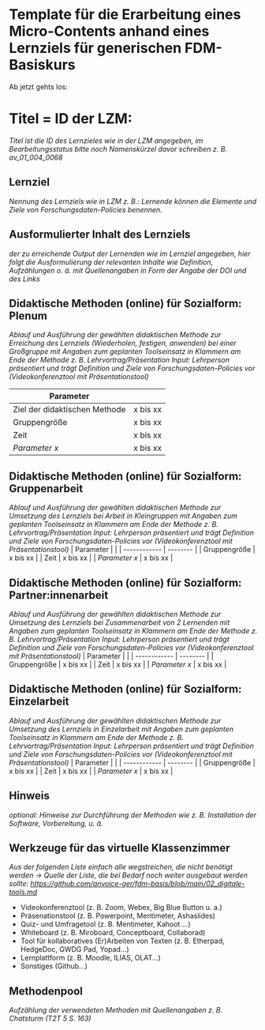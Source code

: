 <!--
author: 
email:    
version:  v1
language: DE
icon:     
link:     
comment:  OER.net FDM-Basiskurs
-->

# Template für die Erarbeitung eines Micro-Contents anhand eines Lernziels für generischen FDM-Basiskurs 
Ab jetzt gehts los: 

# Titel = ID der LZM: 
_Titel ist die ID des Lernzieles wie in der LZM angegeben, im Bearbeitungsstatus bitte noch  Namenskürzel davor schreiben z. B. av_01_004_0068_

## Lernziel
_Nennung des Lernziels wie in LZM z. B.: Lernende können die Elemente und Ziele von Forschungsdaten-Policies benennen._

## Ausformulierter Inhalt des Lernziels 
_der zu erreichende Output der Lernenden wie im Lernziel angegeben, hier folgt die Ausformulierung der relevanten Inhalte wie Definition, Aufzählungen o. ä. mit Quellenangaben in Form der Angabe der DOI und des Links_

## Didaktische Methoden (online) für Sozialform: Plenum
_Ablauf und Ausführung der gewählten didaktischen Methode zur Erreichung des Lernziels (Wiederholen, festigen, anwenden) bei einer Großgruppe mit Angaben zum geplanten Toolseinsatz in Klammern am Ende der Methode z. B. Lehrvortrag/Präsentation Input: Lehrperson präsentiert und trägt Definition und Ziele von Forschungsdaten-Policies vor (Videokonferenztool mit Präsentationstool)_

| Parameter                         |          |
| -----------------------------     | -------- |
| Ziel der didaktischen Methode     | x bis xx |
| Gruppengröße                      | x bis xx |
| Zeit                              | x bis xx |
| *Parameter x*                     | x bis xx |

## Didaktische Methoden (online) für Sozialform: Gruppenarbeit
_Ablauf und Ausführung der gewählten didaktischen Methode zur Umsetzung des Lernziels bei Arbeit in Kleingruppen mit Angaben zum geplanten Toolseinsatz in Klammern am Ende der Methode z. B. Lehrvortrag/Präsentation Input: Lehrperson präsentiert und trägt Definition und Ziele von Forschungsdaten-Policies vor (Videokonferenztool mit Präsentationstool)_
| Parameter        |          |
| ------------     | -------- |
| Gruppengröße     | x bis xx |
| Zeit             | x bis xx |
| *Parameter x*    | x bis xx |


## Didaktische Methoden (online) für Sozialform: Partner:innenarbeit
_Ablauf und Ausführung der gewählten didaktischen Methode zur Umsetzung des Lernziels bei Zusammenarbeit von 2 Lernenden mit Angaben zum geplanten Toolseinsatz in Klammern am Ende der Methode z. B. Lehrvortrag/Präsentation Input: Lehrperson präsentiert und trägt Definition und Ziele von Forschungsdaten-Policies vor (Videokonferenztool mit Präsentationstool)_
| Parameter        |          |
| ------------     | -------- |
| Gruppengröße     | x bis xx |
| Zeit             | x bis xx |
| *Parameter x*    | x bis xx |


## Didaktische Methoden (online) für Sozialform: Einzelarbeit
_Ablauf und Ausführung der gewählten didaktischen Methode zur Umsetzung des Lernziels in Einzelarbeit mit Angaben zum geplanten Toolseinsatz in Klammern am Ende der Methode z. B. Lehrvortrag/Präsentation Input: Lehrperson präsentiert und trägt Definition und Ziele von Forschungsdaten-Policies vor (Videokonferenztool mit Präsentationstool)_
| Parameter        |          |
| ------------     | -------- |
| Gruppengröße     | x bis xx |
| Zeit             | x bis xx |
| *Parameter x*    | x bis xx |


## Hinweis
_optional: Hinweise zur Durchführung der Methoden wie z. B. Installation der Software, Vorbereitung, u. ä._


## Werkzeuge für das virtuelle Klassenzimmer
_Aus der folgenden Liste einfach alle wegstreichen, die nicht benötigt werden ->  Quelle der Liste, die bei Bedarf noch weiter ausgebaut werden sollte: https://github.com/anvoice-ger/fdm-basis/blob/main/02_digitale-tools.md_

* Videokonferenztool (z. B. Zoom, Webex, Big Blue Button u. a.)
* Präsenationstool (z. B. Powerpoint, Mentimeter, Ashaslides)
* Quiz- und Umfragetool (z. B. Mentimeter, Kahoot ...)
* Whiteboard (z. B. Miroboard, Conceptboard, Collaborad)
* Tool für kollaboratives (Er)Arbeiten von Texten (z. B. Etherpad, HedgeDoc, GWDG Pad, Yopad...)
* Lernplattform (z. B. Moodle, ILIAS, OLAT...)
* Sonstiges (Github...)

## Methodenpool
_Aufzählung der verwendeten Methoden mit Quellenangaben z. B. Chatsturm (T2T 5 S. 163)_

